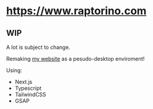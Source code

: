 # https://www.raptorino.com

## WIP
A lot is subject to change.

Remaking [my website](https://github.com/Raptor1818/raptorino-ts) as a pesudo-desktop enviroment!

Using:
- Next.js
- Typescript
- TailwindCSS
- GSAP
